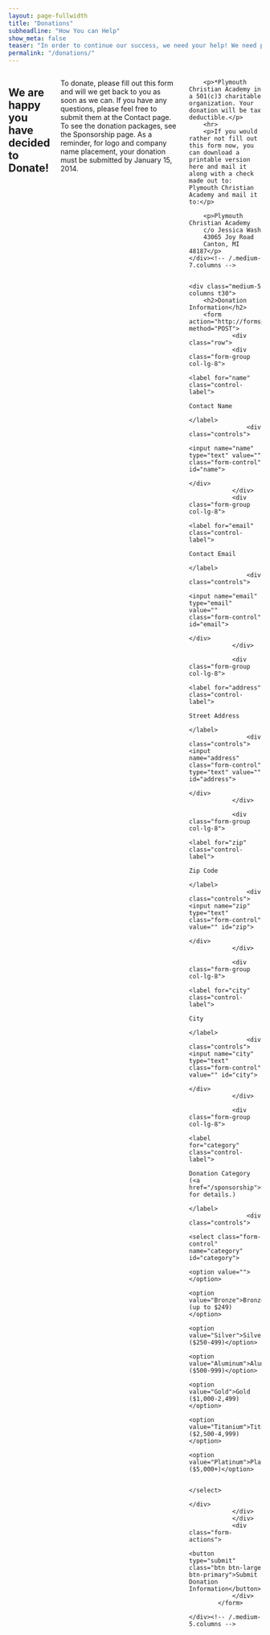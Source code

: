 ```yaml
---
layout: page-fullwidth
title: "Donations"
subheadline: "How You can Help"
show_meta: false
teaser: "In order to continue our success, we need your help! We need partners in our community to help us to succeed for the upcoming season. If you could help us out, read below learn the different ways you can help."
permalink: "/donations/"
---
```

<div class="row">
	<div class="medium-7 columns t30">
	<h2>We are happy you have decided to Donate!</h2>
		<p>To donate, please fill out this form and will we get back to you as soon as we can. If you have any questions, please feel free to submit them at the Contact page. To see the donation packages, see the Sponsorship page. As a reminder, for logo and company name placement, your donation must be submitted by January 15, 2014.</p>

		<p>*Plymouth Christian Academy in a 501(c)3 charitable organization. Your donation will be tax deductible.</p>
		<hr>
		<p>If you would rather not fill out this form now, you can download a printable version here and mail it along with a check made out to: Plymouth Christian Academy and mail it to:</p>

		<p>Plymouth Christian Academy 
		c/o Jessica Wash 
		43065 Joy Road 
		Canton, MI 48187</p>
	</div><!-- /.medium-7.columns -->


	<div class="medium-5 columns t30">
		<h2>Donation Information</h2>
		<form action="http://formspree.io/gmatson@live.com" method="POST">
                <div class="row">
                <div class="form-group col-lg-8">
                    <label for="name" class="control-label">
                        Contact Name
                    </label>
                    <div class="controls">
                        <input name="name" type="text" value="" class="form-control" id="name">
                    </div>
                </div>
                <div class="form-group col-lg-8">
                    <label for="email" class="control-label">   
                        Contact Email 
                    </label>
                    <div class="controls">
                        <input name="email" type="email" value="" class="form-control" id="email">
                    </div>
                </div>
     
                <div class="form-group col-lg-8">
                    <label for="address" class="control-label"> 
                        Street Address
                    </label>
                    <div class="controls"><input name="address" class="form-control" type="text" value="" id="address">
                    </div>
                </div>
     
                <div class="form-group col-lg-8">
                    <label for="zip" class="control-label"> 
                        Zip Code
                    </label>
                    <div class="controls"><input name="zip" type="text" class="form-control" value="" id="zip">
                    </div>
                </div>
     
                <div class="form-group col-lg-8">
                    <label for="city" class="control-label">    
                        City
                    </label>
                    <div class="controls"><input name="city" type="text" class="form-control" value="" id="city">
                    </div>
                </div>
                
                <div class="form-group col-lg-8">
                    <label for="category" class="control-label">    
                        Donation Category (<a href="/sponsorship">Sponsorhips</a> for details.)
                    </label>
                    <div class="controls">
                        <select class="form-control" name="category" id="category">
                            <option value=""></option>
                            <option value="Bronze">Bronze (up to $249)</option>
							<option value="Silver">Silver ($250-499)</option>
							<option value="Aluminum">Aluminum ($500-999)</option>
							<option value="Gold">Gold ($1,000-2,499)</option>
							<option value="Titanium">Titanium ($2,500-4,999)</option>
							<option value="Platinum">Platinum ($5,000+)</option>
                            
                        </select>
                    </div>
                </div>
                </div>
                <div class="form-actions">
                    <button type="submit" class="btn btn-large btn-primary">Submit Donation Information</button>
                </div>
            </form>
      
	</div><!-- /.medium-5.columns -->
</div><!-- /.row -->